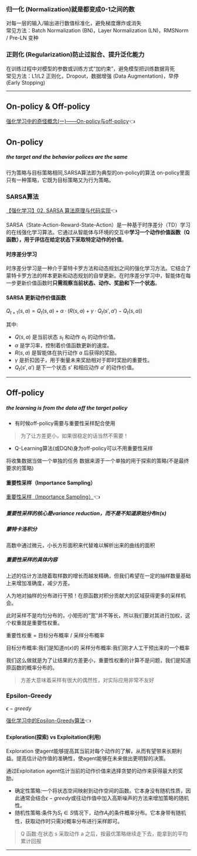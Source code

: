 ### 归一化 (Normalization)就是都变成0-1之间的数  

对每一层的输入/输出进行数值标准化，避免梯度爆炸或消失  
常见方法：Batch Normalization (BN)，Layer Normalization (LN)，RMSNorm / Pre-LN 变种  
### 正则化 (Regularization)防止过拟合、提升泛化能力  

在训练过程中对模型的参数或训练方式“加约束”，避免模型把训练数据背死  
常见方法：L1/L2 正则化，Dropout，数据增强 (Data Augmentation)，早停 (Early Stopping)

---

## On-policy & Off-policy
[强化学习中的奇怪概念(一)——On-policy与off-policy](https://zhuanlan.zhihu.com/p/346433931)👈
## On-policy
##### the target and the behavior polices are the same
行为策略与目标策略相同,SARSA算法即为典型的on-policy的算法
on-policy里面只有一种策略，它既为目标策略又为行为策略。

### SARSA算法

[【强化学习】02. SARSA 算法原理与代码实现](https://zhuanlan.zhihu.com/p/688429797)👈

SARSA（State-Action-Reward-State-Action）是一种基于时序差分（TD）学习的在线强化学习算法。它通过从智能体与环境的交互中**学习一个动作价值函数（Q 函数），用于评估在给定状态下采取特定动作的价值**。
#### 时序差分学习

时序差分学习是一种介于蒙特卡罗方法和动态规划之间的强化学习方法。它结合了蒙特卡罗方法的样本更新和动态规划的自举更新。在时序差分学习中，智能体在每一步更新价值函数时**只需观察当前状态、动作、奖励和下一个状态**。

#### SARSA 更新动作价值函数

$Q_{t+1}(s, a) = Q_{t}(s, a) + \alpha · (R(s,a) + \gamma ·Q_{t}(s', a') - Q_{t}(s,a))$ 

其中:
- $Q(s, a)$ 是当前状态 $s_t$ 和动作 $a_t$ 的动作价值。
- $\alpha$ 是学习率，控制着价值函数更新的速度。
- $R(s, a)$ 是智能体在执行动作 $a$ 后获得的奖励。
- $\gamma$ 是折扣因子，用于衡量未来奖励相对于即时奖励的重要性。
- $Q_t(s', a')$ 是下一个状态 $s'$ 和相应动作 $a'$ 的动作价值。

---

## Off-policy
##### the learning is from the data off the target policy
- 有时候off-policy需要与重要性采样配合使用
> 为了让方差更小，如果很稳定的话当然不需要！

- Q-Learning算法(或DQN)身为off-policy可以不用重要性采样


将收集数据当做一个单独的任务
数据来源于一个单独的用于探索的策略(不是最终要求的策略)


#### 重要性采样（Importance Sampling）
[重要性采样（Importance Sampling）](https://zhuanlan.zhihu.com/p/41217212)👈
##### 重要性采样的核心是variance reduction，而不是不知道原始分布π(x)

##### 蒙特卡洛积分

高数中通过微元，小长方形面积来代替难以解析出来的曲线的面积

##### 重要性采样的具体内容

上述的估计方法随着取样数的增长而越发精确，但我们希望在一定的抽样数量基础上来增加准确度，减少方差。

人为地对抽样的分布进行干预！在原函数对积分贡献大的区域获得更多的采样机会。

此时采样不是均匀分布的，小矩形的“宽”并不等长，所以我们要对其进行加权，这个权重就是重要性权重。

重要性权重 = 目标分布概率 / 采样分布概率

目标分布概率:我们是知道$π(x)$的
采样分布概率:我们刚才人工干预出来的一个概率

我们这么做就是为了让结果的方差更小，重要性权重的计算不是问题，我们是知道原函数的概率分布的。

> 方差大意味着采样有很大的偶然性，对实际应用非常不友好


### Epsilon-Greedy

$ϵ-greedy$

[强化学习中的Epsilon-Greedy算法](https://zhuanlan.zhihu.com/p/644629552)👈
#### Exploration(探索) vs Exploitation(利用)

Exploration 使agent能够提高其当前对每个动作的了解，从而有望带来长期利益。提高估计动作值的准确性，使agent能够在未来做出更明智的决策。

通过Exploitation agent估计当前的动作价值来选择贪婪的动作来获得最大的奖励。

- 确定性策略:一个将状态空间映射到动作空间的函数。它本身没有随机性质，因此通常会结合$ϵ-greedy$或往动作值中加入高斯噪声的方法来增加策略的随机性。
- 随机性策略:条件为$S_{t}∈S$情况下，动作$A_{t}$的条件概率分布。它本身带有随机性，获取动作时只需对概率分布进行采样即可。

> Q 函数:在状态 s 采取动作 a 之后，按最优策略继续走下去，能拿到的平均累计回报

---